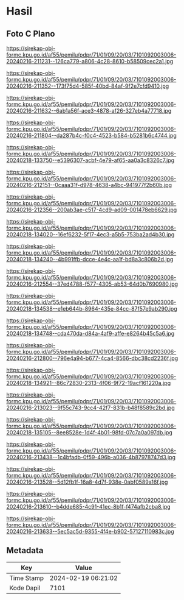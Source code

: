 # Hasil

## Foto C Plano

https://sirekap-obj-formc.kpu.go.id/af55/pemilu/pdpr/71/01/09/20/03/7101092003006-20240216-211231--126ca779-a806-4c28-8610-b58509cec2a1.jpg

https://sirekap-obj-formc.kpu.go.id/af55/pemilu/pdpr/71/01/09/20/03/7101092003006-20240216-211352--173f75d4-585f-40bd-84af-9f2e7cfd9410.jpg

https://sirekap-obj-formc.kpu.go.id/af55/pemilu/pdpr/71/01/09/20/03/7101092003006-20240216-211632--6ab1a56f-ace3-4878-af26-327eb4a77718.jpg

https://sirekap-obj-formc.kpu.go.id/af55/pemilu/pdpr/71/01/09/20/03/7101092003006-20240216-211804--da287b4c-f0c4-4523-b584-b5281b6c4744.jpg

https://sirekap-obj-formc.kpu.go.id/af55/pemilu/pdpr/71/01/09/20/03/7101092003006-20240218-133750--e5396307-acbf-4e79-af65-aa0a3c8326c7.jpg

https://sirekap-obj-formc.kpu.go.id/af55/pemilu/pdpr/71/01/09/20/03/7101092003006-20240216-212151--0caaa31f-d978-4638-a4bc-941977f2b60b.jpg

https://sirekap-obj-formc.kpu.go.id/af55/pemilu/pdpr/71/01/09/20/03/7101092003006-20240216-212356--200ab3ae-c517-4cd9-ad09-001478eb6629.jpg

https://sirekap-obj-formc.kpu.go.id/af55/pemilu/pdpr/71/01/09/20/03/7101092003006-20240218-134020--16ef6232-5f17-4ec3-a5b5-753ba2ad4b30.jpg

https://sirekap-obj-formc.kpu.go.id/af55/pemilu/pdpr/71/01/09/20/03/7101092003006-20240218-134240--4b991ffb-dcce-4e4c-aa1f-bd8a3c806b2d.jpg

https://sirekap-obj-formc.kpu.go.id/af55/pemilu/pdpr/71/01/09/20/03/7101092003006-20240216-212554--37ed4788-f577-4305-ab53-64d0b7690980.jpg

https://sirekap-obj-formc.kpu.go.id/af55/pemilu/pdpr/71/01/09/20/03/7101092003006-20240218-134538--e1eb644b-8964-435e-84cc-87f57e9ab290.jpg

https://sirekap-obj-formc.kpu.go.id/af55/pemilu/pdpr/71/01/09/20/03/7101092003006-20240218-134748--cda470da-d84a-4af9-affe-e8264b45c5a6.jpg

https://sirekap-obj-formc.kpu.go.id/af55/pemilu/pdpr/71/01/09/20/03/7101092003006-20240216-212800--796e4a94-b677-4ca4-8566-dbc38cd2236f.jpg

https://sirekap-obj-formc.kpu.go.id/af55/pemilu/pdpr/71/01/09/20/03/7101092003006-20240218-134921--86c72830-2313-4f06-9f72-19acf161220a.jpg

https://sirekap-obj-formc.kpu.go.id/af55/pemilu/pdpr/71/01/09/20/03/7101092003006-20240216-213023--9f55c743-9cc4-42f7-831b-b48f8589c2bd.jpg

https://sirekap-obj-formc.kpu.go.id/af55/pemilu/pdpr/71/01/09/20/03/7101092003006-20240218-135105--8ee8528e-1d4f-4b01-98fd-07c7a0a097db.jpg

https://sirekap-obj-formc.kpu.go.id/af55/pemilu/pdpr/71/01/09/20/03/7101092003006-20240216-213438--1c4bfadb-0f59-496b-a036-4b87978747d3.jpg

https://sirekap-obj-formc.kpu.go.id/af55/pemilu/pdpr/71/01/09/20/03/7101092003006-20240216-213528--5d12fb1f-16a8-4d7f-938e-0abf0589a16f.jpg

https://sirekap-obj-formc.kpu.go.id/af55/pemilu/pdpr/71/01/09/20/03/7101092003006-20240216-213610--b4dde685-4c91-41ec-8b1f-f474afb2cba8.jpg

https://sirekap-obj-formc.kpu.go.id/af55/pemilu/pdpr/71/01/09/20/03/7101092003006-20240216-213633--5ec5ac5d-9355-4f4e-b902-57127110983c.jpg


## Metadata

| Key        | Value               |
| ---------- | ------------------- |
| Time Stamp | 2024-02-19 06:21:02 |
| Kode Dapil | 7101                |



